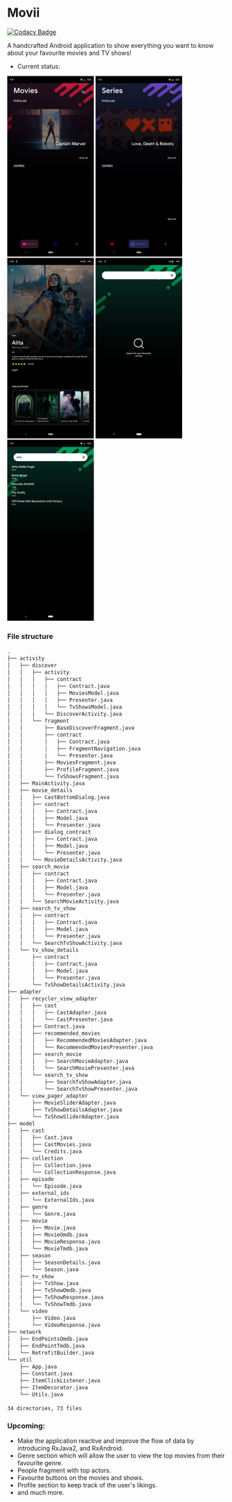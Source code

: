 # Movii

[![Codacy Badge](https://api.codacy.com/project/badge/Grade/5e1a18cd33e341a6ab15e8713baa155b)](https://app.codacy.com/app/mythio/Movii?utm_source=github.com&utm_medium=referral&utm_content=mythio/Movii&utm_campaign=Badge_Grade_Settings)

A handcrafted Android application to show everything you want to know about your favourite movies and TV shows!

* Current status:

<img src="https://github.com/mythio/Movii/blob/MVP/res/home_movie.png" width="200">    <img src="https://github.com/mythio/Movii/blob/MVP/res/home_tv.png" width="200">    <img src="https://github.com/mythio/Movii/blob/MVP/res/movie_activity.png" width="200"> <img src="https://github.com/mythio/Movii/blob/MVP/res/search_activity.png" width="200"> <img src="https://github.com/mythio/Movii/blob/MVP/res/search_results.png" width="200">

### File structure
```
.
├── activity
│   ├── discover
│   │   ├── activity
│   │   │   ├── contract
│   │   │   │   ├── Contract.java
│   │   │   │   ├── MoviesModel.java
│   │   │   │   ├── Presenter.java
│   │   │   │   └── TvShowsModel.java
│   │   │   └── DiscoverActivity.java
│   │   └── fragment
│   │       ├── BaseDiscoverFragment.java
│   │       ├── contract
│   │       │   ├── Contract.java
│   │       │   ├── FragmentNavigation.java
│   │       │   └── Presenter.java
│   │       ├── MoviesFragment.java
│   │       ├── ProfileFragment.java
│   │       └── TvShowsFragment.java
│   ├── MainActivity.java
│   ├── movie_details
│   │   ├── CastBottomDialog.java
│   │   ├── contract
│   │   │   ├── Contract.java
│   │   │   ├── Model.java
│   │   │   └── Presenter.java
│   │   ├── dialog_contract
│   │   │   ├── Contract.java
│   │   │   ├── Model.java
│   │   │   └── Presenter.java
│   │   └── MovieDetailsActivity.java
│   ├── search_movie
│   │   ├── contract
│   │   │   ├── Contract.java
│   │   │   ├── Model.java
│   │   │   └── Presenter.java
│   │   └── SearchMovieActivity.java
│   ├── search_tv_show
│   │   ├── contract
│   │   │   ├── Contract.java
│   │   │   ├── Model.java
│   │   │   └── Presenter.java
│   │   └── SearchTvShowActivity.java
│   └── tv_show_details
│       ├── contract
│       │   ├── Contract.java
│       │   ├── Model.java
│       │   └── Presenter.java
│       └── TvShowDetailsActivity.java
├── adapter
│   ├── recycler_view_adapter
│   │   ├── cast
│   │   │   ├── CastAdapter.java
│   │   │   └── CastPresenter.java
│   │   ├── Contract.java
│   │   ├── recommended_movies
│   │   │   ├── RecommendedMoviesAdapter.java
│   │   │   └── RecommendedMoviesPresenter.java
│   │   ├── search_movie
│   │   │   ├── SearchMovieAdapter.java
│   │   │   └── SearchMoviePresenter.java
│   │   └── search_tv_show
│   │       ├── SearchTvShowAdapter.java
│   │       └── SearchTvShowPresenter.java
│   └── view_pager_adapter
│       ├── MovieSliderAdapter.java
│       ├── TvShowDetailsAdapter.java
│       └── TvShowSliderAdapter.java
├── model
│   ├── cast
│   │   ├── Cast.java
│   │   ├── CastMovies.java
│   │   └── Credits.java
│   ├── collection
│   │   ├── Collection.java
│   │   └── CollectionResponse.java
│   ├── episode
│   │   └── Episode.java
│   ├── external_ids
│   │   └── ExternalIds.java
│   ├── genre
│   │   └── Genre.java
│   ├── movie
│   │   ├── Movie.java
│   │   ├── MovieOmdb.java
│   │   ├── MovieResponse.java
│   │   └── MovieTmdb.java
│   ├── season
│   │   ├── SeasonDetails.java
│   │   └── Season.java
│   ├── tv_show
│   │   ├── TvShow.java
│   │   ├── TvShowOmdb.java
│   │   ├── TvShowResponse.java
│   │   └── TvShowTmdb.java
│   └── video
│       ├── Video.java
│       └── VideoResponse.java
├── network
│   ├── EndPointsOmdb.java
│   ├── EndPointTmdb.java
│   └── RetrofitBuilder.java
└── util
    ├── App.java
    ├── Constant.java
    ├── ItemClickListener.java
    ├── ItemDecorator.java
    └── Utils.java

34 directories, 73 files
```

### Upcoming:
- Make the application reactive and improve the flow of data by introducing RxJava2, and RxAndroid.
- Genre section which will allow the user to view the top movies from their favourite genre.
- People fragment with top actors.
- Favourite buttons on the movies and shows.
- Profile section to keep track of the user's likings.
- and much more.
